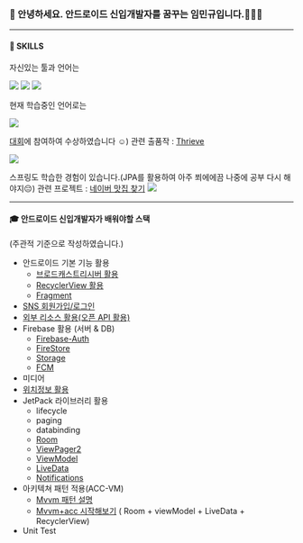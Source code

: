 ### 👋 안녕하세요. 안드로이드 신입개발자를 꿈꾸는 임민규입니다.🌱🌱🌱
___
####  💪 SKILLS

자신있는 툴과 언어는

<img src="https://img.shields.io/badge/JAVA-007396?style=for-the-badge&logo=java&logoColor=white"> <img src="https://img.shields.io/badge/android -3DDC84?style=for-the-badge&logo=android&logoColor=white"> <img src="https://img.shields.io/badge/Firebase -FFCA28?style=for-the-badge&logo=Firebase&logoColor=white">

현재 학습중인 언어로는

<img src="https://img.shields.io/badge/Kotlin-0095D5?style=for-the-badge&logo=Kotlin&logoColor=white">

[대회](https://home.sejong.ac.kr/bbs/bbsview.do?wslID=swc&bbsid=1894&pkid=12513)에 참여하여 수상하였습니다 :relaxed:)
관련 출품작 : [Thrieve](https://github.com/tnvnfdla1214/VR-Game)

<img src="https://img.shields.io/badge/Unity-000000?style=for-the-badge&logo=Unity&logoColor=white">

스프링도 학습한 경험이 있습니다.(JPA를 활용하여 아주 쬐에에끔 나중에 공부 다시 해야지:pensive:)
관련 프로젝트 : [네이버 맛집 찾기](https://github.com/tnvnfdla1214/restaurant)
<img src="https://img.shields.io/badge/Spring-6DB33F?style=for-the-badge&logo=Spring&logoColor=white">

___

#### :mortar_board: 안드로이드 신입개발자가 배워야할 스택
(주관적 기준으로 작성하였습니다.)
+ 안드로이드 기본 기능 활용
  + [브로드캐스트리시버 활용](https://github.com/tnvnfdla1214/BroadcastReceiver)
  + [RecyclerView 활용](https://github.com/tnvnfdla1214/Recyclerview)
  + [Fragment](https://github.com/tnvnfdla1214/Fragment)
+ [SNS 회원가입/로그인](https://github.com/tnvnfdla1214/SNS_Login)
+ [외부 리소스 활용(오픈 API 활용)](https://github.com/tnvnfdla1214/Airbnb_project)
+ Firebase 활용 (서버 & DB)
  + [Firebase-Auth](https://github.com/tnvnfdla1214/SNS_Login)
  + [FireStore](https://github.com/tnvnfdla1214/FireStore/blob/main/README.md) 
  + [Storage](https://github.com/tnvnfdla1214/FireStore/blob/main/README.md)
  + [FCM](https://github.com/tnvnfdla1214/BroadcastReceiver)
+ 미디어
+ [위치정보 활용](https://github.com/tnvnfdla1214/Airbnb_project)
+ JetPack 라이브러리 활용
  + lifecycle
  + paging
  + databinding
  + [Room](https://github.com/tnvnfdla1214/Room_Example)
  + [ViewPager2](https://github.com/tnvnfdla1214/Airbnb_project)
  + [ViewModel](https://github.com/tnvnfdla1214/MvvmExample)
  + [LiveData](https://github.com/tnvnfdla1214/MvvmExample)
  + [Notifications](https://github.com/tnvnfdla1214/BroadcastReceiver)
+ 아키텍쳐 패턴 적용(ACC-VM)
  + [Mvvm 패턴 설명](https://github.com/tnvnfdla1214/tnvnfdla1214-Mvvm-patten-Infomation)
  + [Mvvm+acc 시작해보기](https://github.com/tnvnfdla1214/MvvmExample) ( Room + viewModel + LiveData + RecyclerView)
+ Unit Test


